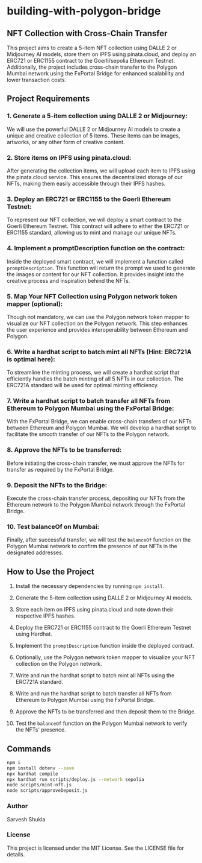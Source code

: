 # building-with-polygon-bridge

## NFT Collection with Cross-Chain Transfer

This project aims to create a 5-item NFT collection using DALLE 2 or Midjourney AI models, store them on IPFS using pinata.cloud, and deploy an ERC721 or ERC1155 contract to the Goerli/sepolia Ethereum Testnet. Additionally, the project includes cross-chain transfer to the Polygon Mumbai network using the FxPortal Bridge for enhanced scalability and lower transaction costs.

## Project Requirements

### 1. Generate a 5-item collection using DALLE 2 or Midjourney:

We will use the powerful DALLE 2 or Midjourney AI models to create a unique and creative collection of 5 items. These items can be images, artworks, or any other form of creative content.

### 2. Store items on IPFS using pinata.cloud:

After generating the collection items, we will upload each item to IPFS using the pinata.cloud service. This ensures the decentralized storage of our NFTs, making them easily accessible through their IPFS hashes.

### 3. Deploy an ERC721 or ERC1155 to the Goerli Ethereum Testnet:

To represent our NFT collection, we will deploy a smart contract to the Goerli Ethereum Testnet. This contract will adhere to either the ERC721 or ERC1155 standard, allowing us to mint and manage our unique NFTs.

### 4. Implement a promptDescription function on the contract:

Inside the deployed smart contract, we will implement a function called `promptDescription`. This function will return the prompt we used to generate the images or content for our NFT collection. It provides insight into the creative process and inspiration behind the NFTs.

### 5. Map Your NFT Collection using Polygon network token mapper (optional):

Though not mandatory, we can use the Polygon network token mapper to visualize our NFT collection on the Polygon network. This step enhances the user experience and provides interoperability between Ethereum and Polygon.

### 6. Write a hardhat script to batch mint all NFTs (Hint: ERC721A is optimal here):

To streamline the minting process, we will create a hardhat script that efficiently handles the batch minting of all 5 NFTs in our collection. The ERC721A standard will be used for optimal minting efficiency.

### 7. Write a hardhat script to batch transfer all NFTs from Ethereum to Polygon Mumbai using the FxPortal Bridge:

With the FxPortal Bridge, we can enable cross-chain transfers of our NFTs between Ethereum and Polygon Mumbai. We will develop a hardhat script to facilitate the smooth transfer of our NFTs to the Polygon network.

### 8. Approve the NFTs to be transferred:

Before initiating the cross-chain transfer, we must approve the NFTs for transfer as required by the FxPortal Bridge.

### 9. Deposit the NFTs to the Bridge:

Execute the cross-chain transfer process, depositing our NFTs from the Ethereum network to the Polygon Mumbai network through the FxPortal Bridge.

### 10. Test balanceOf on Mumbai:

Finally, after successful transfer, we will test the `balanceOf` function on the Polygon Mumbai network to confirm the presence of our NFTs in the designated addresses.

## How to Use the Project

1. Install the necessary dependencies by running `npm install`.

2. Generate the 5-item collection using DALLE 2 or Midjourney AI models.

3. Store each item on IPFS using pinata.cloud and note down their respective IPFS hashes.

4. Deploy the ERC721 or ERC1155 contract to the Goerli Ethereum Testnet using Hardhat.

5. Implement the `promptDescription` function inside the deployed contract.

6. Optionally, use the Polygon network token mapper to visualize your NFT collection on the Polygon network.

7. Write and run the hardhat script to batch mint all NFTs using the ERC721A standard.

8. Write and run the hardhat script to batch transfer all NFTs from Ethereum to Polygon Mumbai using the FxPortal Bridge.

9. Approve the NFTs to be transferred and then deposit them to the Bridge.

10. Test the `balanceOf` function on the Polygon Mumbai network to verify the NFTs' presence.

## Commands

```bash
npm i
npm install dotenv --save
npx hardhat compile
npx hardhat run scripts/deploy.js --network sepolia
node scripts/mint-nft.js
node scripts/approveDeposit.js
```
### Author
Sarvesh Shukla

### License
This project is licensed under the MIT License. See the LICENSE file for details.
